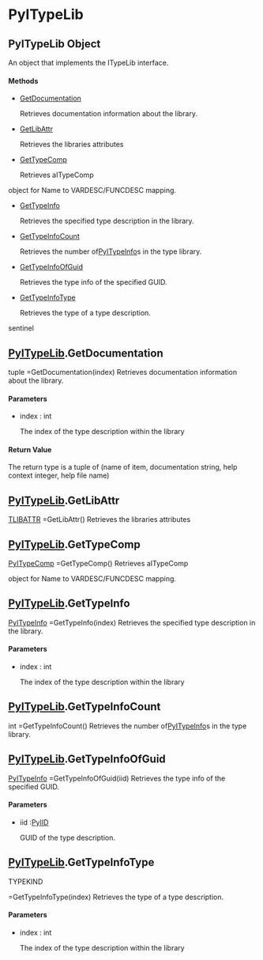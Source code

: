 # PyITypeLib

## PyITypeLib Object



An object that implements the ITypeLib interface\.

#### Methods


  - [GetDocumentation](PyITypeLib.md#pyitypelibgetdocumentation)

    Retrieves documentation information about the library\.&nbsp;

  - [GetLibAttr](PyITypeLib.md#pyitypelibgetlibattr)

    Retrieves the libraries attributes&nbsp;

  - [GetTypeComp](PyITypeLib.md#pyitypelibgettypecomp)

    Retrieves aITypeComp

 object for Name to VARDESC/FUNCDESC mapping\.&nbsp;

  - [GetTypeInfo](PyITypeLib.md#pyitypelibgettypeinfo)

    Retrieves the specified type description in the library\.&nbsp;

  - [GetTypeInfoCount](PyITypeLib.md#pyitypelibgettypeinfocount)

    Retrieves the number of[PyITypeInfo](#pyitypeinfo)s in the type library\.&nbsp;

  - [GetTypeInfoOfGuid](PyITypeLib.md#pyitypelibgettypeinfoofguid)

    Retrieves the type info of the specified GUID\.&nbsp;

  - [GetTypeInfoType](PyITypeLib.md#pyitypelibgettypeinfotype)

    Retrieves the type of a type description\. 

sentinel&nbsp;


## [PyITypeLib](#pyitypelib)\.GetDocumentation



tuple =GetDocumentation\(index\)
Retrieves documentation information about the library\.

#### Parameters


  - index : int

    The index of the type description within the library

#### Return Value
The return type is a tuple of \(name of item, documentation string, help context integer, help file name\)

## [PyITypeLib](#pyitypelib)\.GetLibAttr

[TLIBATTR](#tlibattr) =GetLibAttr\(\)
Retrieves the libraries attributes

## [PyITypeLib](#pyitypelib)\.GetTypeComp

[PyITypeComp](#pyitypecomp) =GetTypeComp\(\)
Retrieves aITypeComp

 object for Name to VARDESC/FUNCDESC mapping\.

## [PyITypeLib](#pyitypelib)\.GetTypeInfo

[PyITypeInfo](#pyitypeinfo) =GetTypeInfo\(index\)
Retrieves the specified type description in the library\.

#### Parameters


  - index : int

    The index of the type description within the library

## [PyITypeLib](#pyitypelib)\.GetTypeInfoCount



int =GetTypeInfoCount\(\)
Retrieves the number of[PyITypeInfo](#pyitypeinfo)s in the type library\.

## [PyITypeLib](#pyitypelib)\.GetTypeInfoOfGuid

[PyITypeInfo](#pyitypeinfo) =GetTypeInfoOfGuid\(iid\)
Retrieves the type info of the specified GUID\.

#### Parameters


  - iid :[PyIID](#pyiid)

    GUID of the type description\.

## [PyITypeLib](#pyitypelib)\.GetTypeInfoType

TYPEKIND

 =GetTypeInfoType\(index\)
Retrieves the type of a type description\.

#### Parameters


  - index : int

    The index of the type description within the library